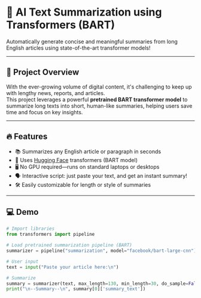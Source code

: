 # 📝 AI Text Summarization using Transformers (BART)

Automatically generate concise and meaningful summaries from long English articles using state-of-the-art transformer models!

---

## 🚀 Project Overview

With the ever-growing volume of digital content, it's challenging to keep up with lengthy news, reports, and articles.  
This project leverages a powerful **pretrained BART transformer model** to summarize long texts into short, human-like summaries, helping users save time and focus on key insights.

---

## 🔥 Features

- 📚 Summarizes any English article or paragraph in seconds
- 🤗 Uses [Hugging Face](https://huggingface.co/) transformers (BART model)
- 🖥️ No GPU required—runs on standard laptops or desktops
- 🗣️ Interactive script: just paste your text, and get an instant summary!
- 🛠️ Easily customizable for length or style of summaries

---

## 💻 Demo

```python
# Import libraries
from transformers import pipeline

# Load pretrained summarization pipeline (BART)
summarizer = pipeline("summarization", model="facebook/bart-large-cnn")

# User input
text = input("Paste your article here:\n")

# Summarize
summary = summarizer(text, max_length=130, min_length=30, do_sample=False)
print("\n--Summary--\n", summary[0]['summary_text'])

